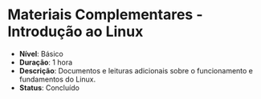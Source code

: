 # Materiais Complementares - Introdução ao Linux

- **Nível**: Básico
- **Duração**: 1 hora
- **Descrição**: Documentos e leituras adicionais sobre o funcionamento e fundamentos do Linux.
- **Status**: Concluído
